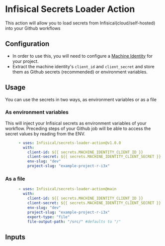 # Infisical Secrets Loader Action
This action will allow you to load secrets from Infisical(cloud/self-hosted) into your Github workflows

## Configuration
- In order to use this, you will need to configure a [Machine Identity](https://infisical.com/docs/documentation/platform/identities/universal-auth) for your project.
- Extract the machine identity's `client_id` and `client_secret` and store them as Github secrets (recommended) or environment variables.
  
## Usage
You can use the secrets in two ways, as environment variables or as a file 

### As environment variables
This will inject your Infisical secrets as environment variables of your workflow. Preceding steps of your Github job will be able to access the secret values by reading from the ENV.

```yaml
      - uses: Infisical/secrets-loader-action@v1.0.0
        with:
          client-id: ${{ secrets.MACHINE_IDENTITY_CLIENT_ID }}
          client-secret: ${{ secrets.MACHINE_IDENTITY_CLIENT_SECRET }}
          env-slug: "dev"
          project-slug: "example-project-r-i3x"
```

### As a file
```yaml
      - uses: Infisical/secrets-loader-action@main
        with:
          client-id: ${{ secrets.MACHINE_IDENTITY_CLIENT_ID }}
          client-secret: ${{ secrets.MACHINE_IDENTITY_CLIENT_SECRET }}
          env-slug: "dev"
          project-slug: "example-project-r-i3x"
          export-type: "file"
          file-output-path: "/src/" #defaults to "/"
```


## Inputs
